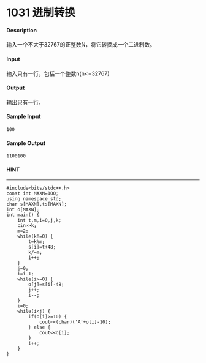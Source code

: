 # 1031 进制转换
#### Description
输入一个不大于32767的正整数N，将它转换成一个二进制数。
#### Input
输入只有一行，包括一个整数n(n<=32767)
#### Output
输出只有一行.
#### Sample Input
```
100
```
#### Sample Output
```
1100100
```
#### HINT
* * *
```
#include<bits/stdc++.h>
const int MAXN=100;
using namespace std;
char s[MAXN],ts[MAXN];
int o[MAXN];
int main() {
    int t,m,i=0,j,k;
    cin>>k;
    m=2;
    while(k!=0) {
        t=k%m;
        s[i]=t+48;
        k/=m;
        i++;
    }
    j=0;
    i=i-1;
    while(i>=0) {
        o[j]=s[i]-48;
        j++;
        i--;
    }
    i=0;
    while(i<j) {
        if(o[i]>=10) {
            cout<<(char)('A'+o[i]-10);
        } else {
            cout<<o[i];
        }
        i++;
    }
}
```

